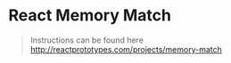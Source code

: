 # React Memory Match

> Instructions can be found here <a href="http://reactprototypes.com/projects/memory-match">http://reactprototypes.com/projects/memory-match</a>
